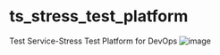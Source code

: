 # ts_stress_test_platform
Test Service-Stress Test Platform for DevOps
![image](https://github.com/zeroneqin/ts_stress_test_platform/assets/3197403/5c770cff-8877-48a1-b912-31a22a44ded5)
